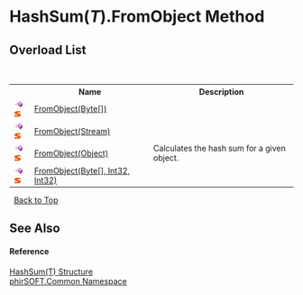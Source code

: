 # HashSum(*T*).FromObject Method 
 


## Overload List
&nbsp;<table><tr><th></th><th>Name</th><th>Description</th></tr><tr><td>![Public method](media/pubmethod.gif "Public method")![Static member](media/static.gif "Static member")</td><td><a href="e4ed0ce5-bac3-3306-808e-683ec3639f61">FromObject(Byte[])</a></td><td></td></tr><tr><td>![Public method](media/pubmethod.gif "Public method")![Static member](media/static.gif "Static member")</td><td><a href="f81519ea-1eff-8155-bc96-bb41db2e0af7">FromObject(Stream)</a></td><td></td></tr><tr><td>![Public method](media/pubmethod.gif "Public method")![Static member](media/static.gif "Static member")</td><td><a href="606ef5ce-ba15-59fc-3f8a-b08641232ac6">FromObject(Object)</a></td><td>
Calculates the hash sum for a given object.</td></tr><tr><td>![Public method](media/pubmethod.gif "Public method")![Static member](media/static.gif "Static member")</td><td><a href="8aba9b3a-c50e-d73b-ce51-3b35ceb423fa">FromObject(Byte[], Int32, Int32)</a></td><td></td></tr></table>&nbsp;
<a href="#hashsum(*t*).fromobject-method">Back to Top</a>

## See Also


#### Reference
<a href="2ba12663-0b38-f3a5-8601-53777204340c">HashSum(T) Structure</a><br /><a href="e822f0a1-f524-76ce-c72d-9a62b8c4e673">phirSOFT.Common Namespace</a><br />